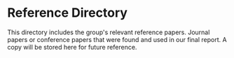 # Reference Directory

This directory includes the group's relevant reference papers. Journal papers or conference papers that were found and used in our final report. A copy will be stored here for future reference. 